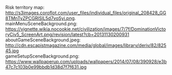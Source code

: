 Risk territory map: http://s3images.coroflot.com/user_files/individual_files/original_208428_GG8TMnTyZPCGRlSlL5d7voSyi.png.  
mainMenuSceneBackground.png: https://vignette.wikia.nocookie.net/civilization/images/7/7f/DominationVictoryCiv5_ScreenArt.png/revision/latest?cb=20131130200931  
aboutGameSceneBackground.jpeg: http://cdn.escapistmagazine.com/media/global/images/library/deriv/82/82545.jpg  
gameSetupSceneBackground.png: https://www.wallpaperup.com/uploads/wallpapers/2014/07/08/390928/e3b47c7c103b0e99bbdb1d38d7f7f631.jpg